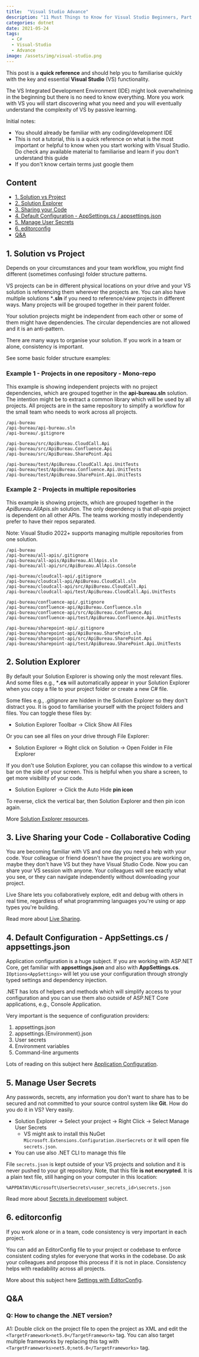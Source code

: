 ```yaml
---
title:  "Visual Studio Advance"
description: "11 Must Things to Know for Visual Studio Beginners, Part 2"
categories: dotnet
date: 2021-05-24
tags:
  - C# 
  - Visual-Studio 
  - Advance
image: /assets/img/visual-studio.png
---
```


This post is a **quick reference** and should help you to familiarise quickly with the key and essential **Visual Studio** (VS) functionality.
<!-- excerpt -->

The VS Integrated Development Environment (IDE) might look overwhelming in the beginning but there is no need to know everything. More you work with VS you will start discovering what you need and you will eventually understand the complexity of VS by passive learning.  

Initial notes: 

- You should already be familiar with any coding/development IDE
- This is not a tutorial, this is a quick reference on what is the most important or helpful to know when you start working with Visual Studio. Do check any available material to familiarise and learn if you don't understand this guide 
- If you don't know certain terms just google them

## Content

- [1. Solution vs Project](#1.-solution-vs-project)
- [2. Solution Explorer](#2.-solution-explorer)
- [3. Sharing your Code](#3.-live-sharing-your-code---collaborative-coding)
- [4. Default Configuration - AppSettings.cs / appsettings.json](#4.-default-configuration---appsettings.cs-%2F-appsettings.json)
- [5. Manage User Secrets](#5.-manage-user-secrets)
- [6. editorconfig](#6.-editorconfig)
- [Q&A](#q%26a)

## 1. Solution vs Project
Depends on your circumstances and your team workflow, you might find different (sometimes confusing) folder structure patterns. 

VS projects can be in different physical locations on your drive and your VS solution is referencing them wherever the projects are. You can also have multiple solutions ***.sln** if you need to reference/view projects in different ways. Many projects will be grouped together in their parent folder.

Your solution projects might be independent from each other or some of them might have dependencies. The circular dependencies are not allowed and it is an anti-pattern.

There are many ways to organise your solution. If you work in a team or alone, consistency is important.

See some basic folder structure examples:

### Example 1 - Projects in one repository - Mono-repo

This example is showing independent projects with no project dependencies, which are grouped together in the **api-bureau.sln** solution. The intention might be to extract a common library which will be used by all projects. All projects are in the same repository to simplify a workflow for the small team who needs to work across all projects. 
```text
/api-bureau
/api-bureau/api-bureau.sln
/api-bureau/.gitignore

/api-bureau/src/ApiBureau.CloudCall.Api
/api-bureau/src/ApiBureau.Confluence.Api
/api-bureau/src/ApiBureau.SharePoint.Api

/api-bureau/test/ApiBureau.CloudCall.Api.UnitTests
/api-bureau/test/ApiBureau.Confluence.Api.UnitTests
/api-bureau/test/ApiBureau.SharePoint.Api.UnitTests

```

### Example 2 - Projects in multiple repositories

This example is showing projects, which are grouped together in the *ApiBureau.AllApis.sln* solution. The only dependency is that *all-apis* project is dependent on all other APIs. The teams working mostly independently prefer to have their repos separated.

Note: Visual Studio 2022+ supports managing multiple repositories from one solution.

```text
/api-bureau
/api-bureau/all-apis/.gitignore
/api-bureau/all-apis/ApiBureau.AllApis.sln
/api-bureau/all-api/src/ApiBureau.AllApis.Console

/api-bureau/cloudcall-api/.gitignore
/api-bureau/cloudcall-api/ApiBureau.CloudCall.sln
/api-bureau/cloudcall-api/src/ApiBureau.CloudCall.Api
/api-bureau/cloudcall-api/test/ApiBureau.CloudCall.Api.UnitTests

/api-bureau/confluence-api/.gitignore
/api-bureau/confluence-api/ApiBureau.Confluence.sln
/api-bureau/confluence-api/src/ApiBureau.Confluence.Api
/api-bureau/confluence-api/test/ApiBureau.Confluence.Api.UnitTests

/api-bureau/sharepoint-api/.gitignore
/api-bureau/sharepoint-api/ApiBureau.SharePoint.sln
/api-bureau/sharepoint-api/src/ApiBureau.SharePoint.Api
/api-bureau/sharepoint-api/test/ApiBureau.SharePoint.Api.UnitTests

```

## 2. Solution Explorer

By default your Solution Explorer is showing only the most relevant files. And some files e.g., ***.cs** will automatically appear in your Solution Explorer when you copy a file to your project folder or create a new C# file.

Some files e.g., *.gitignore* are hidden in the Solution Explorer so they don't distract you. It is good to familiarise yourself with the project folders and files. You can toggle these files by: 

- Solution Explorer Toolbar → Click Show All Files

Or you can see all files on your drive through File Explorer:

- Solution Explorer → Right click on Solution -> Open Folder in File Explorer

If you don't use Solution Explorer, you can collapse this window to a vertical bar on the side of your screen. This is helpful when you share a screen, to get more visibility of your code.

- Solution Explorer → Click the Auto Hide **pin icon**

To reverse, click the vertical bar, then Solution Explorer and then pin icon again.

More [Solution Explorer resources](https://docs.microsoft.com/en-us/visualstudio/ide/use-solution-explorer?view=vs-2022).

## 3. Live Sharing your Code - Collaborative Coding

You are becoming familiar with VS and one day you need a help with your code. Your colleague or friend doesn't have the project you are working on, maybe they don't have VS but they have Visual Studio Code. Now you can share your VS session with anyone. Your colleagues will see exactly what you see, or they can navigate independently without downloading your project.

Live Share lets you collaboratively explore, edit and debug with others in real time, regardless of what programming languages you're using or app types you're building.

Read more about [Live Sharing](https://docs.microsoft.com/en-us/visualstudio/liveshare/quickstart/share).

## 4. Default Configuration - AppSettings.cs / appsettings.json

Application configuration is a huge subject. If you are working with ASP.NET Core, get familiar with **appsettings.json** and also with **AppSettings.cs**. ```IOptions<AppSettings>``` will let you use your configuration through strongly typed settings and dependency injection. 

.NET has lots of helpers and methods which will simplify access to your configuration and you can use them also outside of ASP.NET Core applications, e.g., Console Application.

Very important is the sequence of configuration providers:

1. appsettings.json
1. appsettings.{Environment}.json
1. User secrets
1. Environment variables
1. Command-line arguments

Lots of reading on this subject here [Application Configuration](https://docs.microsoft.com/en-us/aspnet/core/fundamentals/configuration/?view=aspnetcore-6.0).

## 5. Manage User Secrets

Any passwords, secrets, any information you don't want to share has to be secured and not committed to your source control system like **Git**. How do you do it in VS? Very easily.

- Solution Explorer → Select your project → Right Click → Select Manage User Secrets
   - VS might ask to install this NuGet ```Microsoft.Extensions.Configuration.UserSecrets``` or it will open file ```secrets.json```.
- You can use also .NET CLI to manage this file

File ```secrets.json``` is kept outside of your VS projects and solution and it is never pushed to your git repository. Note, that this file **is not encrypted**. It is a plain text file, still hanging on your computer in this location:

```
%APPDATA%\Microsoft\UserSecrets\<user_secrets_id>\secrets.json
```

Read more about [Secrets in development](https://docs.microsoft.com/en-us/aspnet/core/security/app-secrets?view=aspnetcore-6.0&tabs=linux) subject.


## 6. editorconfig

If you work alone or in a team, code consistency is very important in each project.

You can add an EditorConfig file to your project or codebase to enforce consistent coding styles for everyone that works in the codebase. Do ask your colleagues and propose this process if it is not in place. Consistency helps with readability across all projects.

More about this subject here [Settings with EditorConfig](https://docs.microsoft.com/en-us/visualstudio/ide/create-portable-custom-editor-options?view=vs-2022).

## Q&A
### Q: How to change the .NET version?

A1: Double click on the project file to open the project as XML and edit the ```<TargetFramework>net5.0</TargetFramework>``` tag. You can also target multiple frameworks by replacing this tag with ```<TargetFrameworks>net5.0;net6.0</TargetFrameworks>``` tag.

